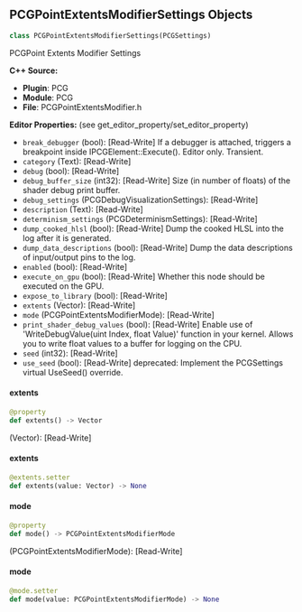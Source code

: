 ## PCGPointExtentsModifierSettings Objects

```python
class PCGPointExtentsModifierSettings(PCGSettings)
```

PCGPoint Extents Modifier Settings

**C++ Source:**

- **Plugin**: PCG
- **Module**: PCG
- **File**: PCGPointExtentsModifier.h

**Editor Properties:** (see get_editor_property/set_editor_property)

- ``break_debugger`` (bool):  [Read-Write] If a debugger is attached, triggers a breakpoint inside IPCGElement::Execute(). Editor only. Transient.
- ``category`` (Text):  [Read-Write]
- ``debug`` (bool):  [Read-Write]
- ``debug_buffer_size`` (int32):  [Read-Write] Size (in number of floats) of the shader debug print buffer.
- ``debug_settings`` (PCGDebugVisualizationSettings):  [Read-Write]
- ``description`` (Text):  [Read-Write]
- ``determinism_settings`` (PCGDeterminismSettings):  [Read-Write]
- ``dump_cooked_hlsl`` (bool):  [Read-Write] Dump the cooked HLSL into the log after it is generated.
- ``dump_data_descriptions`` (bool):  [Read-Write] Dump the data descriptions of input/output pins to the log.
- ``enabled`` (bool):  [Read-Write]
- ``execute_on_gpu`` (bool):  [Read-Write] Whether this node should be executed on the GPU.
- ``expose_to_library`` (bool):  [Read-Write]
- ``extents`` (Vector):  [Read-Write]
- ``mode`` (PCGPointExtentsModifierMode):  [Read-Write]
- ``print_shader_debug_values`` (bool):  [Read-Write] Enable use of 'WriteDebugValue(uint Index, float Value)' function in your kernel. Allows you to write float values to a buffer for logging on the CPU.
- ``seed`` (int32):  [Read-Write]
- ``use_seed`` (bool):  [Read-Write]
  deprecated: Implement the PCGSettings virtual UseSeed() override.

<a id="unreal.PCGPointExtentsModifierSettings.extents"></a>

#### extents

```python
@property
def extents() -> Vector
```

(Vector):  [Read-Write]

<a id="unreal.PCGPointExtentsModifierSettings.extents"></a>

#### extents

```python
@extents.setter
def extents(value: Vector) -> None
```

<a id="unreal.PCGPointExtentsModifierSettings.mode"></a>

#### mode

```python
@property
def mode() -> PCGPointExtentsModifierMode
```

(PCGPointExtentsModifierMode):  [Read-Write]

<a id="unreal.PCGPointExtentsModifierSettings.mode"></a>

#### mode

```python
@mode.setter
def mode(value: PCGPointExtentsModifierMode) -> None
```

<a id="unreal.PCGPointFromMeshSettings"></a>